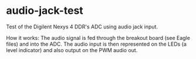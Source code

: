 # audio-jack-test
Test of the Digilent Nexys 4 DDR's ADC using audio jack input.

How it works: The audio signal is fed through the breakout board (see Eagle files) and into the ADC. The audio input is then represented on the LEDs (a level indicator) and also output on the PWM audio out.